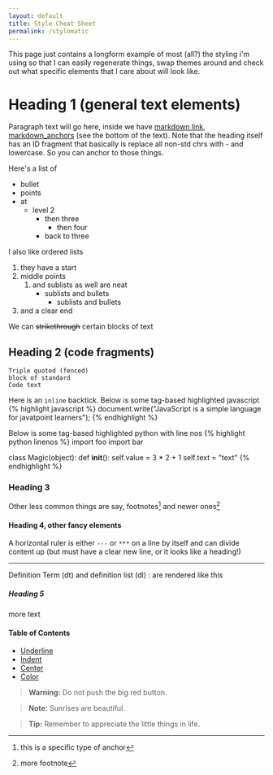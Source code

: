 ```yaml
---
layout: default
title: Style Cheat Sheet
permalink: /stylomatic
---
```


This page just contains a longform example of most (all?) the styling i'm using so that I can easily regenerate things, swap themes around and check out what specific elements that I care about will look like.

# Heading 1 (general text elements)

Paragraph text will go here, inside we have [markdown link](links), [markdown_anchors][anchor] (see the bottom of the text). Note that the heading itself has an ID fragment that basically is replace all non-std chrs with - and lowercase. So you can anchor to those things.

Here's a list of 
- bullet
- points
- at
  - level 2
    - then three
       - then four
    - back to three

I also like ordered lists
1. they have a start
2. middle points
    1. and sublists as well are neat
        - sublists and bullets
            - sublists and bullets
2. and a clear end

We can ~~strikethrough~~ certain blocks of text


## Heading 2 (code fragments)

```
Triple quoted (fenced)
block of standard
Code text
```

Here is an `inline` backtick. Below is some tag-based highlighted javascript
{% highlight javascript %}
document.write("JavaScript is a simple language for javatpoint learners");
{% endhighlight %}

Below is some tag-based highlighted python with line nos
{% highlight python linenos %}
import foo
import bar

class Magic(object):
    def __init__():
        self.value = 3 * 2 + 1
        self.text = "text"
{% endhighlight %}

### Heading 3
Other less common things are say, footnotes[^cite1] and newer ones[^1]

#### Heading 4, other fancy elements

A horizontal ruler is either `---` or `***` on a line by itself and can divide content up (but must have a clear new line, or it looks like a heading!)

---



Definition Term (dt) and definition list (dl)
: are rendered like this


##### Heading 5
more text


#### Table of Contents

- [Underline](#underline)
- [Indent](#indent)
- [Center](#center)
- [Color](#color)

> **Warning:** Do not push the big red button.

> **Note:** Sunrises are beautiful.

> **Tip:** Remember to appreciate the little things in life.


[anchor]: foo
[^cite1]: this is a specific type of anchor
[^1]: more footnote